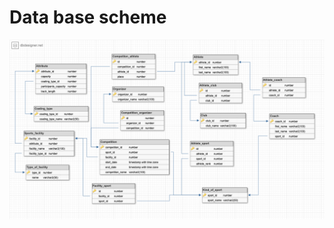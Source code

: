 # Data base scheme
![alt text](https://github.com/punch-bob/DBCourseProject/blob/main/db-scheme.jpg)

